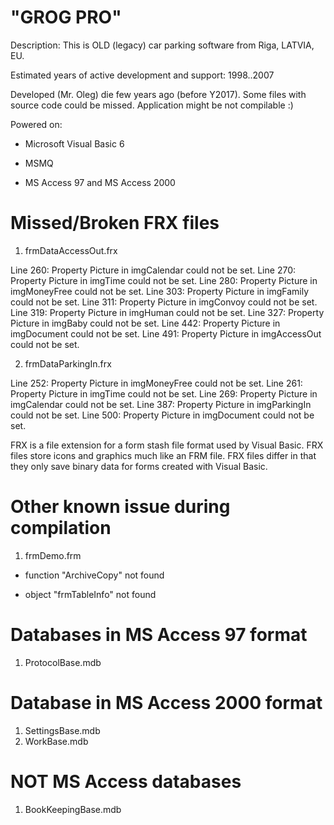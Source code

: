# "GROG PRO"
Description: This is OLD (legacy) car parking software from Riga, LATVIA, EU. 

Estimated years of active development and support: 1998..2007

Developed (Mr. Oleg) die few years ago (before Y2017). 
Some files with source code could be missed. Application might be not compilable :)


Powered on:

- Microsoft Visual Basic 6

- MSMQ

- MS Access 97 and MS Access 2000



# Missed/Broken FRX files


1) frmDataAccessOut.frx

  Line 260: Property Picture in imgCalendar could not be set.
  Line 270: Property Picture in imgTime could not be set.
  Line 280: Property Picture in imgMoneyFree could not be set.
  Line 303: Property Picture in imgFamily could not be set.
  Line 311: Property Picture in imgConvoy could not be set.
  Line 319: Property Picture in imgHuman could not be set.
  Line 327: Property Picture in imgBaby could not be set.
  Line 442: Property Picture in imgDocument could not be set.
  Line 491: Property Picture in imgAccessOut could not be set.

2) frmDataParkingIn.frx

  Line 252: Property Picture in imgMoneyFree could not be set.
  Line 261: Property Picture in imgTime could not be set.
  Line 269: Property Picture in imgCalendar could not be set.
  Line 387: Property Picture in imgParkingIn could not be set.
  Line 500: Property Picture in imgDocument could not be set.


FRX is a file extension for a form stash file format used by Visual Basic. 
FRX files store icons and graphics much like an FRM file. 
FRX files differ in that they only save binary data for forms created with Visual Basic.




# Other known issue during compilation

1) frmDemo.frm				

 - function "ArchiveCopy" not found

 - object "frmTableInfo" not found



# Databases in MS Access 97 format

1) ProtocolBase.mdb



# Database in MS Access 2000 format

1) SettingsBase.mdb
2) WorkBase.mdb



# NOT MS Access databases

1) BookKeepingBase.mdb
